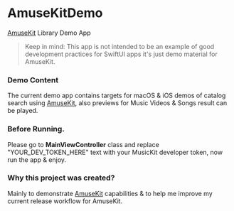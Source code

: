 # AmuseKitDemo
[AmuseKit](https://github.com/jjotaum/AmuseKit) Library Demo App

> Keep in mind: This app is not intended to be an example of good development practices for SwiftUI apps it's just demo material for AmuseKit.

### Demo Content

The current demo app contains targets for macOS & iOS demos of catalog search using [AmuseKit](https://github.com/jjotaum/AmuseKit), also previews for Music Videos & Songs result can be played.

### Before Running.

Please go to **MainViewController** class and replace "YOUR_DEV_TOKEN_HERE" text with your MusicKit developer token, now run the app & enjoy.

### Why this project was created?

Mainly to demonstrate [AmuseKit](https://github.com/jjotaum/AmuseKit) capabilities & to help me improve my current release workflow for AmuseKit.
